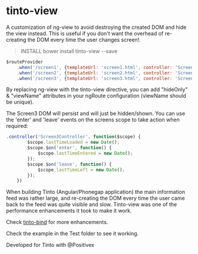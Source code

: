 tinto-view
==========

A customization of ng-view to avoid destroying the created DOM and hide the view instead. This is useful if you don't want the overhead of re-creating the DOM every time the user changes screen!.

> INSTALL bower install tinto-view --save

```javascript
$routeProvider
	.when('/screen1', {templateUrl: 'screen1.html', controller: 'Screen1Controller'})
	.when('/screen2', {templateUrl: 'screen2.html', controller: 'Screen2Controller'})
	.when('/screen3', {templateUrl: 'screen3.html', controller: 'Screen3Controller', hideOnly: true, viewName: 'screen3'})
```

By replacing ng-view with the tinto-view directive, you can add "hideOnly" & "viewName" attributes in your ngRoute configuration (viewName should be unique).

The Screen3 DOM will persist and will just be hidden/shown. You can use the 'enter' and 'leave' events on the screens scope to take action when required:

```javascript
.controller('Screen3Controller', function($scope) {
		$scope.lastTimeLoaded = new Date();
		$scope.$on('enter', function() {
			$scope.lastTimeEntered = new Date(); 
		});
		$scope.$on('leave', function() {
			$scope.lastTimeLeft = new Date(); 
		});
	})
```

When building Tinto (Angular/Phonegap application) the main information feed was rather large, and re-creating the DOM every time the user came back to the feed was quite visible and slow. Tinto-view was one of the performance enhancements it took to make it work.

Check [tinto-bind](https://github.com/TchernoLeRigolo/tinto-bind) for more enhancements.

Check the example in the Test folder to see it working.

Developed for Tinto with @Positivex